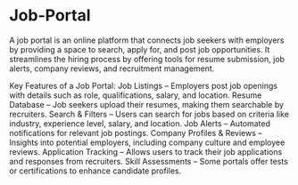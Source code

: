 # Job-Portal
A job portal is an online platform that connects job seekers with employers by providing a space to search, apply for, and post job opportunities. It streamlines the hiring process by offering tools for resume submission, job alerts, company reviews, and recruitment management.

Key Features of a Job Portal:
Job Listings – Employers post job openings with details such as role, qualifications, salary, and location.
Resume Database – Job seekers upload their resumes, making them searchable by recruiters.
Search & Filters – Users can search for jobs based on criteria like industry, experience level, salary, and location.
Job Alerts – Automated notifications for relevant job postings.
Company Profiles & Reviews – Insights into potential employers, including company culture and employee reviews.
Application Tracking – Allows users to track their job applications and responses from recruiters.
Skill Assessments – Some portals offer tests or certifications to enhance candidate profiles.
